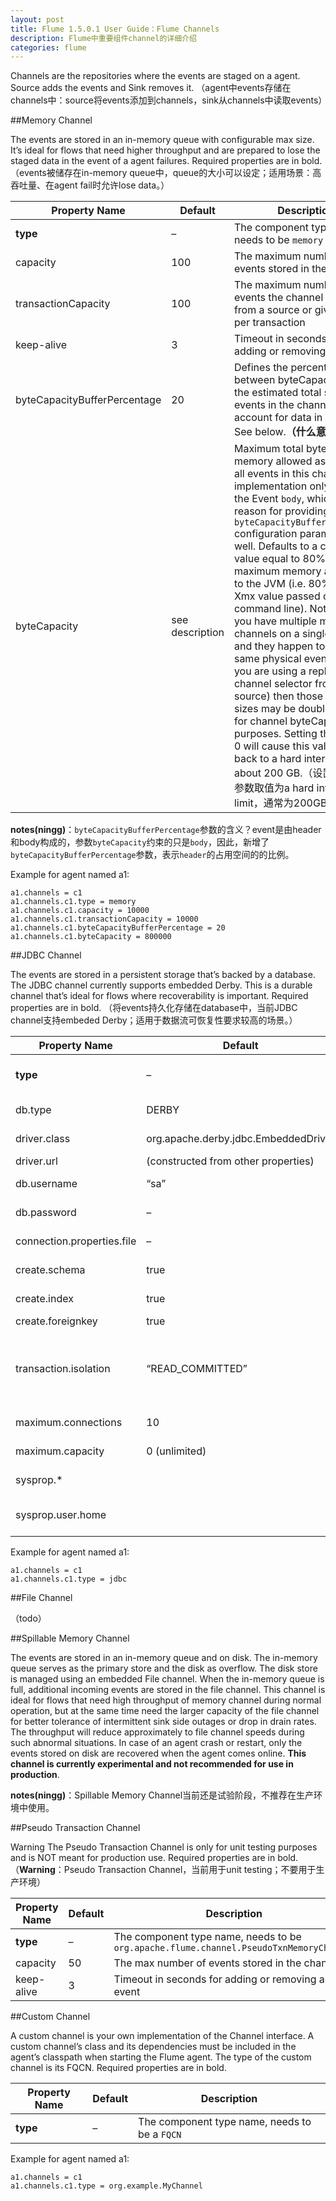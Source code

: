 ```yaml
---
layout: post
title: Flume 1.5.0.1 User Guide：Flume Channels
description: Flume中重要组件channel的详细介绍
categories: flume
---
```


Channels are the repositories where the events are staged on a agent. Source adds the events and Sink removes it.
（agent中events存储在channels中：source将events添加到channels，sink从channels中读取events）

##Memory Channel

The events are stored in an in-memory queue with configurable max size. It’s ideal for flows that need higher throughput and are prepared to lose the staged data in the event of a agent failures. Required properties are in bold.
（events被储存在in-memory queue中，queue的大小可以设定；适用场景：高吞吐量、在agent fail时允许lose data。）

|Property Name|	Default|	Description|
|--|--|--|
|**type**|	–|	The component type name, needs to be `memory`|
|capacity|	100	|The maximum number of events stored in the channel|
|transactionCapacity|	100	|The maximum number of events the channel will take from a source or give to a sink per transaction|
|keep-alive|	3	|Timeout in seconds for adding or removing an event|
|byteCapacityBufferPercentage|	20|	Defines the percent of buffer between byteCapacity and the estimated total size of all events in the channel, to account for data in headers. See below.**（什么意思？）**|
|byteCapacity|	see description|	Maximum total bytes of memory allowed as a sum of all events in this channel. The implementation only counts the Event `body`, which is the reason for providing the `byteCapacityBufferPercentage` configuration parameter as well. Defaults to a computed value equal to 80% of the maximum memory available to the JVM (i.e. 80% of the -Xmx value passed on the command line). Note that if you have multiple memory channels on a single JVM, and they happen to hold the same physical events (i.e. if you are using a replicating channel selector from a single source) then those event sizes may be double-counted for channel byteCapacity purposes. Setting this value to 0 will cause this value to fall back to a hard internal limit of about 200 GB.（设置为0，则参数取值为a hard internal limit，通常为200GB；）|

**notes(ningg)**：`byteCapacityBufferPercentage`参数的含义？event是由header和body构成的，参数`byteCapacity`约束的只是`body`，因此，新增了`byteCapacityBufferPercentage`参数，表示`header`的占用空间的的比例。


Example for agent named a1:

	a1.channels = c1
	a1.channels.c1.type = memory
	a1.channels.c1.capacity = 10000
	a1.channels.c1.transactionCapacity = 10000
	a1.channels.c1.byteCapacityBufferPercentage = 20
	a1.channels.c1.byteCapacity = 800000

##JDBC Channel

The events are stored in a persistent storage that’s backed by a database. The JDBC channel currently supports embedded Derby. This is a durable channel that’s ideal for flows where recoverability is important. Required properties are in bold.
（将events持久化存储在database中，当前JDBC channel支持embeded Derby；适用于数据流可恢复性要求较高的场景。）

|Property Name|	Default|	Description|
|--|--|--|
|**type**	|–|	The component type name, needs to be jdbc|
|db.type	|DERBY|	Database vendor, needs to be DERBY.|
|driver.class|	org.apache.derby.jdbc.EmbeddedDriver|	Class for vendor’s JDBC driver|
|driver.url	|(constructed from other properties)|	JDBC connection URL|
|db.username	|“sa”|	User id for db connection|
|db.password|	–|	password for db connection|
|connection.properties.file	|–|	JDBC Connection property file path|
|create.schema|	true|	If true, then creates db schema if not there|
|create.index|	true|	Create indexes to speed up lookups|
|create.foreignkey|	true|	 |
|transaction.isolation|	“READ_COMMITTED”|	Isolation level for db session READ_UNCOMMITTED, READ_COMMITTED, SERIALIZABLE, REPEATABLE_READ|
|maximum.connections|	10|	Max connections allowed to db|
|maximum.capacity|	0 (unlimited)|	Max number of events in the channel|
|sysprop.*|	 |	DB Vendor specific properties|
|sysprop.user.home|	 |	Home path to store embedded Derby database|

Example for agent named a1:

	a1.channels = c1
	a1.channels.c1.type = jdbc

##File Channel

（todo）

##Spillable Memory Channel

The events are stored in an in-memory queue and on disk. The in-memory queue serves as the primary store and the disk as overflow. The disk store is managed using an embedded File channel. When the in-memory queue is full, additional incoming events are stored in the file channel. This channel is ideal for flows that need high throughput of memory channel during normal operation, but at the same time need the larger capacity of the file channel for better tolerance of intermittent sink side outages or drop in drain rates. The throughput will reduce approximately to file channel speeds during such abnormal situations. In case of an agent crash or restart, only the events stored on disk are recovered when the agent comes online. **This channel is currently experimental and not recommended for use in production**.

**notes(ningg)**：Spillable Memory Channel当前还是试验阶段，不推荐在生产环境中使用。


##Pseudo Transaction Channel

Warning The Pseudo Transaction Channel is only for unit testing purposes and is NOT meant for production use.
Required properties are in bold.
（**Warning**：Pseudo Transaction Channel，当前用于unit testing；不要用于生产环境）

|Property Name|	Default|	Description|
|--|--|--|
|**type**	|–|	The component type name, needs to be `org.apache.flume.channel.PseudoTxnMemoryChannel`|
|capacity|	50|	The max number of events stored in the channel|
|keep-alive|	3|	Timeout in seconds for adding or removing an event|

##Custom Channel

A custom channel is your own implementation of the Channel interface. A custom channel’s class and its dependencies must be included in the agent’s classpath when starting the Flume agent. The type of the custom channel is its FQCN. Required properties are in bold.

|Property Name|	Default	|Description|
|--|--|--|
|**type**|	–|	The component type name, needs to be a `FQCN`|

Example for agent named a1:

	a1.channels = c1
	a1.channels.c1.type = org.example.MyChannel














